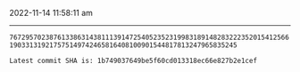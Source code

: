2022-11-14 11:58:11 am

---

`7672957023876133863143811139147254052352319983189148283222352015412566190331319217575149742465816408100901544817813247965835245`

`Latest commit SHA is: 1b749037649be5f60cd013318ec66e827b2e1cef `
